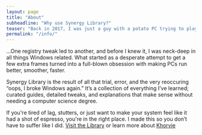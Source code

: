 ```yaml
---
layout: page
title: "About"
subheadline: "Why use Synergy Library?"
teaser: "Back in 2017, I was just a guy with a potato PC trying to play Fortnite with friends. Spoiler: it didn’t go well. My system could barely run the game at slideshow FPS, and let’s just say I spent more time staring at loading screens than actually playing. That’s when I started digging into PC optimizations—not because I wanted to, but because I had to..."
permalink: "/info/"
---
```



...One registry tweak led to another, and before I knew it, I was neck-deep in all things Windows related. What started as a desperate attempt to get a few extra frames turned into a full-blown obsession with making PCs run better, smoother, faster.

Synergy Library is the result of all that trial, error, and the very reoccuring “oops, I broke Windows again.” It’s a collection of everything I’ve learned; curated guides, detailed tweaks, and explanations that make sense without needing a computer science degree.

If you're tired of lag, stutters, or just want to make your system feel like it had a shot of espresso, you're in the right place. I made this so you don’t have to suffer like I did. 
[Visit the Library](/library) or learn more about [Khorvie](/aboutkhorvie)
